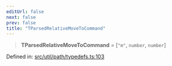 ```yaml
---
editUrl: false
next: false
prev: false
title: "TParsedRelativeMoveToCommand"
---
```


> **TParsedRelativeMoveToCommand** = \[`"m"`, `number`, `number`\]

Defined in: [src/util/path/typedefs.ts:103](https://github.com/fabricjs/fabric.js/blob/977f797255d8c56b5b68360b0d45bed33697d2e8/src/util/path/typedefs.ts#L103)
